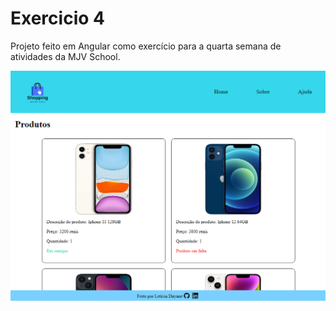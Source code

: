 # Exercicio 4
Projeto feito em Angular como exercício para a quarta semana de atividades da MJV School.

<img src="./.github/exercicio4.png">